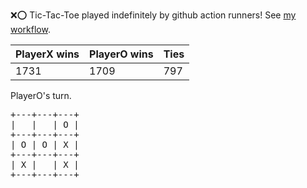 :x::o: Tic-Tac-Toe played indefinitely by github action runners! See [my workflow](.github/workflows/play.yaml).

|PlayerX wins|PlayerO wins|Ties|
|-|-|-|
|1731|1709|797|

PlayerO's turn.

<pre>
+---+---+---+
|   |   | O |
+---+---+---+
| O | O | X |
+---+---+---+
| X |   | X |
+---+---+---+
</pre>